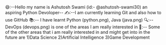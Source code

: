 😄:--Hello my name is Ashutosh Swami (id:- @ashutosh-swami30) an aspiring Python Devoloper--
✍️:--I am currently learning Git and also how to use GitHub 
📚:-- I have learnt Python (python.png), Java (java.png)
🔍:-- DevOps (devops.png) is one of the areas I am really interested in 
📝:-- Some of the other areas that i am really interested in and might get into in the future are
                     1)Data Science
                     2)Artificial Intelligence
                     3)Game Development
                     


